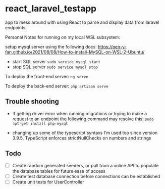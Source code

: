 # react_laravel_testapp
app to mess around with using React to parse and display data from laravel endpoints

Personal Notes for running on my local WSL subsystem:

setup mysql server using the following docs:
https://pen-y-fan.github.io/2021/08/08/How-to-install-MySQL-on-WSL-2-Ubuntu/

* start SQL server `sudo service mysql start`
* stop SQL server `sudo service mysql stop`

To deploy the front-end server:
`ng serve`

To deploy the back-end server:
`php artisan serve`



## Trouble shooting

* If getting driver error when running migrations or trying to make a request to an endpoint the following command may resolve this: `sudo apt-get install php-mysql`

* changing up some of the typescript syntaxs I'm used too since version 3.9.5, TypeScript enforces strictNullChecks on numbers and strings


## Todo

- [ ] Create random generated seeders, or pull from a online API to populate the database tables for future ease of access
- [ ] Create test database connection before connections can be established
- [ ] Create unit tests for UserController
